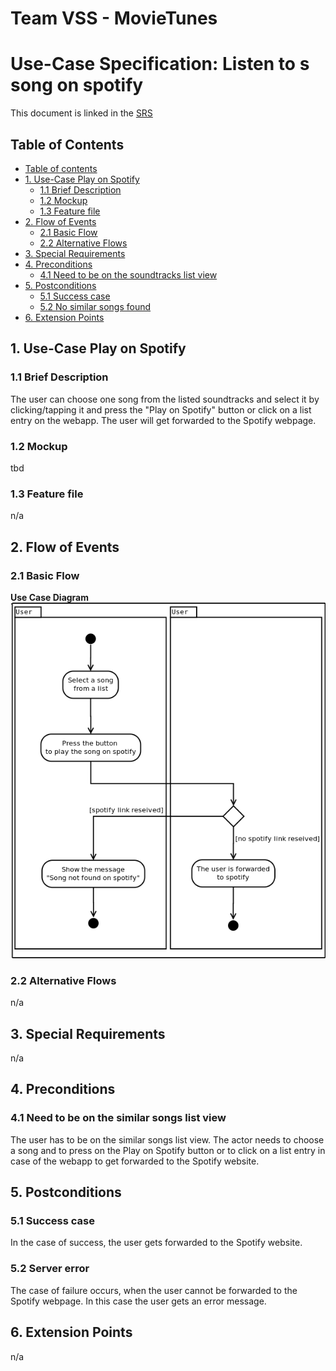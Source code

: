 # Team VSS - MovieTunes

# Use-Case Specification: Listen to s song on spotify

<!--
Version 0.1

Revision History

| **Date** | **Version** | **Description** | **Author** |
| --- | --- | --- | --- |
| 09.12.2017 | 0.1 | First Version | Team VSS |
-->
This document is linked in the [SRS](https://github.com/VSSSE/VSS-DOC/blob/master/SRS.md#314-listen-to-a-song-on-spotify)

## Table of Contents

- [Table of contents](#table-of-contents)
- [1. Use-Case Play on Spotify](#1-use-case-look-up-similar-songs)
  - [1.1 Brief Description](#11-brief-description)
  - [1.2 Mockup](#12-mockup)
  - [1.3 Feature file](#13-feature-file)
- [2. Flow of Events](#2-flow-of-events)
  - [2.1 Basic Flow](#21-basic-flow) 
  - [2.2 Alternative Flows](#22-alternative-flows) 
  <!--    - [2.2.1 &lt; First Alternative Flow &gt; ](#221-placeholder) -->
- [3. Special Requirements](#3-special-requirements)
  <!--   - [3.1 &lt; First Special Requirement &gt;](#31-placeholder) -->
- [4. Preconditions](#4-preconditions)
  - [4.1 Need to be on the soundtracks list view](#41-need-to-be-on-the-soundtracks-list-view) 
- [5. Postconditions](#5-postconditions)
  - [5.1 Success case](#51-success-case) 
  - [5.2 No similar songs found](#52-no-similar-songs-found) 
 - [6. Extension Points](#6-extension-points)
<!--  - [6.1 &lt; Name of Extension Point &gt;](#61-placeholder) -->



## 1. Use-Case Play on Spotify
### 1.1 Brief Description

The user can choose one song from the listed soundtracks and select it by clicking/tapping it and press the "Play on Spotify" button or click on a list entry on the webapp. The user will get forwarded to the Spotify webpage.


### 1.2 Mockup

tbd

### 1.3 Feature file

n/a


## 2. Flow of Events
### 2.1 Basic Flow


**Use Case Diagram**
![UCD3][] 
  


### 2.2 Alternative Flows
<!--
#### 2.2.1 &lt; First Alternative Flow &gt;

[More complex alternatives are described in a separate section, referred to in the **Basic Flow** subsection of **Flow of Events** section. Think of the **Alternative Flow** subsections like alternative behavior each alternative flow represents alternative behavior usually due to exceptions that occur in the main flow. They may be as long as necessary to describe the events associated with the alternative behavior. When an alternative flow ends, the events of the main flow of events are resumed unless otherwise stated.]

##### 2.2.1.1 &lt; An Alternative Subflow &gt;

[Alternative flows may, in turn, be divided into subsections if it improves clarity.]

#### 2.2.2 &lt; Second Alternative Flow &gt;

[There may be, and most likely will be, a number of alternative flows in a use case. Keep each alternative flow separate to improve clarity. Using alternative flows improves the readability of the use case, as well as preventing use cases from being decomposed into hierarchies of use cases. Keep in mind that use cases are just textual descriptions, and their main purpose is to document the behavior of a system in a clear, concise, and understandable way.]
-->

n/a

## 3. Special Requirements
<!--
[A special requirement is typically a nonfunctional requirement that is specific to a use case, but is not easily or naturally specified in the text of the use case&#39;s event flow. Examples of special requirements include legal and regulatory requirements, application standards, and quality attributes of the system to be built including usability, reliability, performance or supportability requirements. Additionally, other requirements such as operating systems and environments, compatibility requirements, and design constraintsshould be captured in this section.]

### 3.1 &lt; First Special Requirement &gt;
-->

n/a

## 4. Preconditions


### 4.1 Need to be on the similar songs list view

The user has to be on the similar songs list view. The actor needs to choose a song and to press on the Play on Spotify button or to click on a list entry in case of the webapp to get forwarded to the Spotify website.


## 5. Postconditions


### 5.1 Success case
 
In the case of success, the user gets forwarded to the Spotify website.

### 5.2 Server error

The case of failure occurs, when the user cannot be forwarded to the Spotify webpage. In this case the user gets an error message.


## 6. Extension Points

<!--[Extension points of the use case.]

### 6.1 &lt;Name of Extension Point&gt;

[Definition of the location of the extension point in the flow of events.]
-->

n/a

<!-- Picture-Links: -->
[UCD3]:https://github.com/VSSSE/VSS-DOC/blob/master/UML/UC3_Listen_to_a_song_on_spotify.png "Listen to a song on spotify"
[Mockup]: https://raw.githubusercontent.com/VSSSE/VSS-DOC/master/mockups/Listen_to_a_song_on_spotify.png "Mockup Listen to a song on spotify"
[Feature]: https://raw.githubusercontent.com/VSSSE/VSS-DOC/master/Images/Feature_Look_up_similar_songs.png "Feature file"
